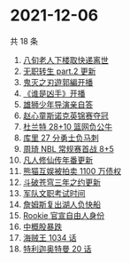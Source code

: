 # 2021-12-06

共 18 条

<!-- BEGIN ZHIHUSEARCH -->
<!-- 最后更新时间 Mon Dec 06 2021 16:14:30 GMT+0800 (China Standard Time) -->
1. [八旬老人下楼取快递离世](https://www.zhihu.com/search?q=重庆老人)
1. [无职转生 part.2 更新](https://www.zhihu.com/search?q=无职转生)
1. [鬼灭之刃遊郭編开播](https://www.zhihu.com/search?q=鬼灭之刃)
1. [《谁是凶手》开播](https://www.zhihu.com/search?q=谁是凶手)
1. [雄狮少年导演亲自答](https://www.zhihu.com/search?q=雄狮少年)
1. [赵心童斯诺克英锦赛夺冠](https://www.zhihu.com/search?q=赵心童)
1. [杜兰特 28+10 篮网负公牛](https://www.zhihu.com/search?q=篮网)
1. [库里 27 分勇士负马刺](https://www.zhihu.com/search?q=勇士)
1. [周琦 NBL 常规赛首战 8+5](https://www.zhihu.com/search?q=周琦)
1. [凡人修仙传年番更新](https://www.zhihu.com/search?q=凡人修仙传)
1. [熊猫互娱被拍卖 1100 万债权](https://www.zhihu.com/search?q=熊猫互娱)
1. [斗破苍穹三年之约更新](https://www.zhihu.com/search?q=斗破苍穹三年之约)
1. [军队文职考试时间](https://www.zhihu.com/search?q=军队文职考试)
1. [詹姆斯复出湖人负快船](https://www.zhihu.com/search?q=湖人)
1. [Rookie 官宣自由人身份](https://www.zhihu.com/search?q=Rookie)
1. [中概股暴跌](https://www.zhihu.com/search?q=中概股)
1. [海贼王 1034 话](https://www.zhihu.com/search?q=海贼王)
1. [特利迦奥特曼 20 话](https://www.zhihu.com/search?q=特利迦奥特曼)
<!-- END ZHIHUSEARCH -->
